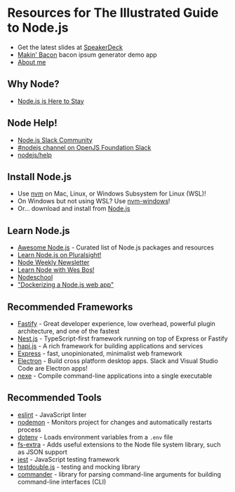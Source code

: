# Resources for The Illustrated Guide to Node.js

* Get the latest slides at [SpeakerDeck](https://speakerdeck.com/reverentgeek)
* [Makin' Bacon](https://github.com/reverentgeek/node-bacon-generator) bacon ipsum generator demo app
* [About me](https://reverentgeek.com/about/)

## Why Node?

* [Node.js is Here to Stay](https://blog.platformatic.dev/nodejs-is-here-to-stay)

## Node Help!

* [Node.js Slack Community](https://node-js.slack.com/)
* [#nodejs channel on OpenJS Foundation Slack](https://slack-invite.openjsf.org/)
* [nodejs/help](https://github.com/nodejs/help)

## Install Node.js

* Use [nvm](https://github.com/nvm-sh/nvm) on Mac, Linux, or Windows Subsystem for Linux (WSL)!
* On Windows but not using WSL? Use [nvm-windows](https://github.com/coreybutler/nvm-windows)!
* Or... download and install from [Node.js](https://nodejs.org/)

## Learn Node.js

* [Awesome Node.js](https://github.com/sindresorhus/awesome-nodejs/) - Curated list of Node.js packages and resources
* [Learn Node.js on Pluralsight!](https://www.pluralsight.com/browse/software-development/node-js)
* [Node Weekly Newsletter](https://nodeweekly.com/)
* [Learn Node with Wes Bos!](https://learnnode.com/)
* [Nodeschool](https://nodeschool.io/)
* ["Dockerizing a Node.js web app"](https://nodejs.org/en/docs/guides/nodejs-docker-webapp/)

## Recommended Frameworks

* [Fastify](https://github.com/fastify/fastify) - Great developer experience, low overhead, powerful plugin architecture, and one of the fastest
* [Nest.js](https://nestjs.com/) - TypeScript-first framework running on top of Express or Fastify
* [hapi.js](https://hapi.dev/) - A rich framework for building applications and services
* [Express](https://expressjs.com/) - fast, unopinionated, minimalist web framework
* [Electron](https://electronjs.org/) - Build cross platform desktop apps. Slack and Visual Studio Code are Electron apps!
* [nexe](https://www.npmjs.com/package/nexe) - Compile command-line applications into a single executable

## Recommended Tools

* [eslint](https://www.npmjs.com/package/eslint) - JavaScript linter
* [nodemon](https://www.npmjs.com/package/nodemon) - Monitors project for changes and automatically restarts process
* [dotenv](https://www.npmjs.com/package/dotenv) - Loads environment variables from a `.env` file
* [fs-extra](https://www.npmjs.com/package/fs-extra) - Adds useful extensions to the Node file system library, such as JSON support
* [jest](https://jestjs.io/) - JavaScript testing framework
* [testdouble.js](https://www.npmjs.com/package/testdouble) - testing and mocking library
* [commander](https://www.npmjs.com/package/commander) - library for parsing command-line arguments for building command-line interfaces (CLI)
